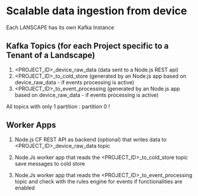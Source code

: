 # Scalable data ingestion from device

Each LANSCAPE has its own Kafka Instance

## Kafka Topics (for each Project specific to a Tenant of a Landscape)

1. <PROJECT_ID>_device_raw_data (data sent to a Node.js REST api)
2. <PROJECT_ID>_to_cold_store (generated by an Node.js app based on device_raw_data - if events processing is active)
3. <PROJECT_ID>_to_event_processing (generated by an Node.js app based on device_raw_data - if events processing is active)

All topics with only 1 partition : partition 0 !

## Worker Apps

1. Node.js CF REST API as backend (optional) that writes data to <PROJECT_ID>_device_raw_data topic

2. Node.Js worker app that reads the <PROJECT_ID>_to_cold_store topic save messages to cold store

3. Node.Js worker app that reads the <PROJECT_ID>_to_event_processing topic and check with the rules engine for events if functionalities are enabled
